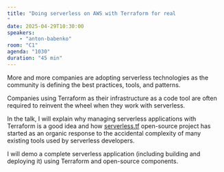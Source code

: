```yaml
---
title: "Doing serverless on AWS with Terraform for real
"
date: 2025-04-29T10:30:00
speakers:
    - "anton-babenko"
room: "C1"
agenda: "1030"
duration: "45 min"
---
```


More and more companies are adopting serverless technologies as the community is defining the best practices, tools, and patterns.

Companies using Terraform as their infrastructure as a code tool are often required to reinvent the wheel when they work with serverless.

In the talk, I will explain why managing serverless applications with Terraform is a good idea and how [serverless.tf](https://serverless.tf) open-source project has started as an organic response to the accidental complexity of many existing tools used by serverless developers.

I will demo a complete serverless application (including building and deploying it) using Terraform and open-source components.

